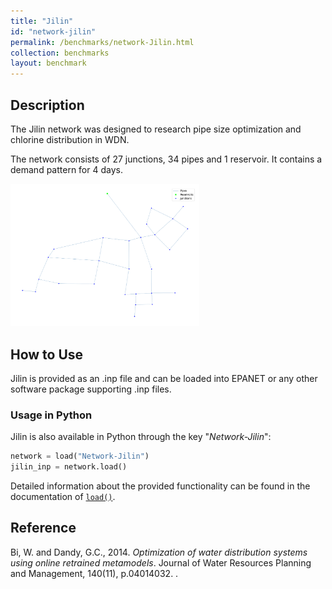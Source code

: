 ```yaml
---
title: "Jilin"
id: "network-jilin"
permalink: /benchmarks/network-Jilin.html
collection: benchmarks
layout: benchmark
---
```



## Description

The Jilin network was designed to research pipe size optimization and chlorine distribution in WDN.

The network consists of 27 junctions, 34 pipes and 1 reservoir. It contains a demand pattern for 4 days.

<img src="../static/benchmarks/network-jilin/jilin_plot.png" width="60%"/>

## How to Use

Jilin is provided as an .inp file and can be loaded into EPANET or any other software package
supporting .inp files.

### Usage in Python

Jilin is also available in Python through the key "*Network-Jilin*":
```python
network = load("Network-Jilin")
jilin_inp = network.load()
```

Detailed information about the provided functionality can be found in the documentation of
[`load()`](https://waterbenchmarkhub.readthedocs.io/en/latest/water_benchmark_hub.networks.html#water_benchmark_hub.networks.networks.Jilin.load).


## Reference

Bi, W. and Dandy, G.C., 2014. *Optimization of water distribution systems using online retrained metamodels*. Journal of
Water Resources Planning and Management, 140(11), p.04014032.
[<i class="bi bi-link"></i>](https://doi.org/10.1061/(ASCE)WR.1943-5452.0000419).

